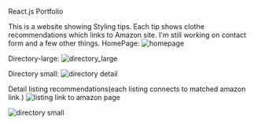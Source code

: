 React.js Portfolio

This is a website showing Styling tips. Each tip shows clothe recommendations which links to Amazon site. I'm still working on contact form and a few other things.
HomePage:
![homepage](https://user-images.githubusercontent.com/24197486/125153817-32512280-e10b-11eb-8fcf-011c54ca2d0b.png)


Directory-large:
![directory_large](https://user-images.githubusercontent.com/24197486/125153818-341ae600-e10b-11eb-9a21-489b2fef92e7.png)


Directory small:
![directory detail](https://user-images.githubusercontent.com/24197486/125153876-a1c71200-e10b-11eb-9c49-f6d92b119eb9.png)


Detail listing recommendations(each listing connects to matched amazon link.)
![listing link to amazon page](https://user-images.githubusercontent.com/24197486/125153879-a2f83f00-e10b-11eb-810e-0d3c40adf03a.png)



![directory small](https://user-images.githubusercontent.com/24197486/125153873-98d64080-e10b-11eb-8c49-06be191cd2d8.png)
